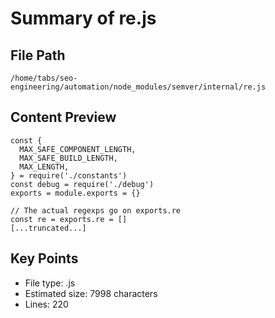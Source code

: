 # Summary of re.js
  
## File Path
`/home/tabs/seo-engineering/automation/node_modules/semver/internal/re.js`

## Content Preview
```
const {
  MAX_SAFE_COMPONENT_LENGTH,
  MAX_SAFE_BUILD_LENGTH,
  MAX_LENGTH,
} = require('./constants')
const debug = require('./debug')
exports = module.exports = {}

// The actual regexps go on exports.re
const re = exports.re = []
[...truncated...]
```

## Key Points
- File type: .js
- Estimated size: 7998 characters
- Lines: 220
